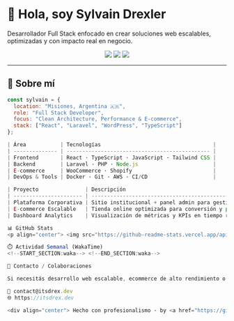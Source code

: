 # 👋 Hola, soy Sylvain Drexler

Desarrollador Full Stack enfocado en crear soluciones web escalables, optimizadas y con impacto real en negocio.

<p align="center">
  <a href="https://itsdrex.dev/" target="_blank"><img src="https://img.shields.io/badge/🌐_Portfolio-itsdrex.dev-FF6B6B?style=for-the-badge"></a>
  <a href="https://www.linkedin.com/in/sylvain-drexler" target="_blank"><img src="https://img.shields.io/badge/LinkedIn-Sylvain_Drexler-0077B5?style=for-the-badge"></a>
  <a href="mailto:contact@itsdrex.dev" target="_blank"><img src="https://img.shields.io/badge/Email-contact@itsdrex.dev-D14836?style=for-the-badge"></a>
</p>

---

## 🧱 Sobre mí

```js
const sylvain = {
  location: "Misiones, Argentina 🇦🇷",
  role: "Full Stack Developer",
  focus: "Clean Architecture, Performance & E-commerce",
  stack: ["React", "Laravel", "WordPress", "TypeScript"]
};

| Área           | Tecnologías                                    |
| -------------- | ---------------------------------------------- |
| Frontend       | React · TypeScript · JavaScript · Tailwind CSS |
| Backend        | Laravel · PHP · Node.js                        |
| E-commerce     | WooCommerce · Shopify                          |
| DevOps & Tools | Docker · Git · AWS · CI/CD                     |

| Proyecto               | Descripción                                            | Stack           |
| ---------------------- | ------------------------------------------------------ | --------------- |
| Plataforma Corporativa | Sitio institucional + panel admin para gestión interna | React + Laravel |
| E-commerce Escalable   | Tienda online optimizada para conversión y performance | WooCommerce     |
| Dashboard Analytics    | Visualización de métricas y KPIs en tiempo real        | React + Node.js |

📊 GitHub Stats
<p align="center"> <img src="https://github-readme-stats.vercel.app/api?username=drex25&show_icons=true&theme=transparent&hide_border=true" /> </p> <p align="center"> <img src="https://github-readme-streak-stats.herokuapp.com/?user=drex25&theme=transparent&hide_border=true" /> </p>

⏱️ Actividad Semanal (WakaTime)
<!--START_SECTION:waka--> <!--END_SECTION:waka-->

🚀 Contacto / Colaboraciones

Si necesitás desarrollo web escalable, ecommerce de alto rendimiento o arquitectura técnica:

📩 contact@itsdrex.dev
🌐 https://itsdrex.dev

<div align="center"> Hecho con profesionalismo · by <a href="https://github.com/drex25">drex25</a> </div>
